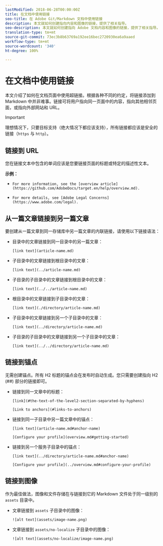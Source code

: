 ```yaml
---
lastModified: 2018-06-28T00:00:00Z
title: 在文档中使用链接
seo-title: 在 Adobe Git/Markdown 文档中使用链接
description: 本文就如何创建指向内容和图像的链接，提供了相关指导。
seo-description: 本文就如何创建指向 Adobe 文档内容和图像的链接，提供了相关指导。
translation-type: tm+mt
source-git-commit: 73ec3b8b63769a192ee16bec2720930ea6a9aaed
workflow-type: tm+mt
source-wordcount: '340'
ht-degree: 100%

---
```



# 在文档中使用链接

本文介绍了如何在文档页面中使用超链接。根据各种不同的约定，将链接添加到 Markdown 中并非难事。链接可将用户指向同一页面中的内容，指向其他相邻页面，或指向外部网站和 URL。

>[!IMPORTANT]
>理想情况下，只要目标支持（绝大情况下都应该支持），所有链接都应该是安全的链接（`https` 与 `http`）。

## 链接到 URL

您在链接文本中包含的单词应该是您要链接页面的标题或特定的描述性文本。

**示例：**

- `For more information, see the [overview article](https://github.com/AdobeDocs/target.en/help/overview.md).`

- `For more details, see [Adobe Legal Concerns](https://www.adobe.com/legal).`

## 从一篇文章链接到另一篇文章

要创建从一篇文章到同一存储库中另一篇文章的内联链接，请使用以下链接语法：

- 目录中的文章链接到同一目录中的另一篇文章：

   `[link text](article-name.md)`

- 子目录中的文章链接到根目录中的文章：

   `[link text](../article-name.md)`

- 子目录的子目录中的文章链接到根目录中的文章：

   `[link text](../../article-name.md)`

- 根目录中的文章链接到子目录中的文章：

   `[link text](./directory/article-name.md)`

- 子目录中的文章链接到另一个子目录中的文章：

   `[link text](../directory/article-name.md)`

- 子目录的子目录中的文章链接到另一个子目录中的文章：

   `[link text](../../directory/article-name.md)`

## 链接到锚点

无需创建锚点。所有 H2 标题的锚点会在发布时自动生成。您只需要创建指向 H2 (##) 部分的链接即可。

- 链接到同一文章中的标题：

   `[link](#the-text-of-the-level2-section-separated-by-hyphens)`

   `[Link to anchors](#links-to-anchors)`

- 链接到同一子目录中另一篇文章中的锚点：

   `[link text](article-name.md#anchor-name)`

   `[Configure your profile](overview.md#getting-started)`

- 链接到另一个服务子目录中的锚点：

   `[link text](../directory/article-name.md#anchor-name)`

   `[Configure your profile](../overview.md#configure-your-profile)`

## 链接到图像

作为最佳做法，图像和文件存储在与链接到它的 Markdown 文件处于同一级别的 `assets` 目录中。

- 文章链接到 `assets` 子目录中的图像：

   `![alt text](assets/image-name.png)`

- 文章链接到 `assets/no-localize` 子目录中的图像：

   `![alt text](assets/no-localize/image-name.png)`

<!--
## Bob's link test

<table id="table_C27955F6B52A45B28BEEAAF14FFC86D8"> 
 <thead> 
  <tr> 
   <th colname="col1" class="entry"> File Type </th> 
   <th colname="col2" class="entry"> Description </th> 
  </tr> 
 </thead>
 <tbody> 
  <tr> 
   <td colname="col1"> <p> <span class="filepath"> .csv </span> </p> </td> 
   <td colname="col2"> <p>A comma-separated values file (such as one created in Excel). This is the file that contains the customer attribute data. See [Link TEST](/help/setup/full-workflow.md) </p> <p> <b>Naming requirements:</b> Ensure that file name extensions do not contain white spaces. </p> </td> 
  </tr> 
  <tr> 
   <td colname="col1"> <p> <span class="filepath"> .fin </span> </p> </td> 
   <td colname="col2"> <p>(Required) The <span class="filepath"> .fin </span> file tells the system that you are finished uploading data. The name of the <span class="filepath"> .fin </span> file must match the name of the <span class="filepath"> .csv </span> file. </p> <p>Adobe recommends creating an empty text file with a <span class="filepath"> .fin </span> extension. An empty file saves space and upload time. </p> <p> <p>Note:  Renaming a <span class="filepath"> .fin </span> file is not allowed after it is uploaded. The <span class="filepath"> .fin </span> file must be uploaded separately and cannot be a renamed, previously uploaded file. </p> </p> <p>After you upload the <span class="filepath"> .fin </span> file in the customer attributes FTP, the system retrieves data quickly (within one minute). This differs from other Adobe FTP-based systems, which pick up data less frequently (around once per hour). </p> <p>The <span class="filepath"> .fin </span> file is not required when using the drag-and-drop upload method. </p> </td> 
  </tr> 
  <tr> 
   <td colname="col1"> <p> <span class="filepath"> .gz </span> or <span class="filepath"> .zip </span> </p> </td> 
   <td colname="col2"> <p> <span class="filepath"> .gz </span> (gzip) or <span class="filepath"> .zip </span> - for compressed files. A <span class="filepath"> .zip </span> file cannot contain more than one file in the archive. </p> <p> <b>Naming requirements:</b> The name of the <span class="filepath"> .zip </span> or <span class="filepath"> .gz </span> should match the name of the <span class="filepath"> .csv </span>. For example, if your <span class="filepath"> .csv </span> file is <span class="filepath"> crm_small.csv </span>, the <span class="filepath"> .zip </span> file should be <span class="filepath"> crm_small.csv.zip </span>. </p> <p>The .fin file must match the .csv. </p> </td> 
  </tr> 
 </tbody> 
</table>
-->
